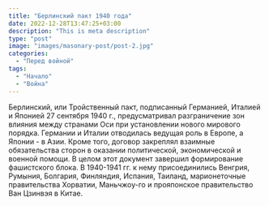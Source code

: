 ```yaml
---
title: "Берлинский пакт 1940 года"
date: 2022-12-28T13:47:25+03:00
description: "This is meta description"
type: "post"
image: "images/masonary-post/post-2.jpg"
categories:
  - "Перед войной"
tags:
  - "Начало"
  - "Война"
---
```


Берлинский, или Тройственный пакт, подписанный Германией, Италией и Японией 27 сентября 1940 г., предусматривал разграничение зон влияния между странами Оси при установлении нового мирового порядка. Германии и Италии отводилась ведущая роль в Европе, а Японии - в Азии. Кроме того, договор закреплял взаимные обязательства сторон в оказании политической, экономической и военной помощи. В целом этот документ завершил формирование фашистского блока. В 1940-1941 гг. к нему присоединились Венгрия, Румыния, Болгария, Финляндия, Испания, Таиланд, марионеточные правительства Хорватии, Маньчжоу-го и прояпонское правительство Ван Цзинвэя в Китае. 

